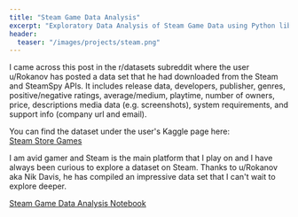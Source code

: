 ```yaml
---
title: "Steam Game Data Analysis"
excerpt: "Exploratory Data Analysis of Steam Game Data using Python libraries"
header:
  teaser: "/images/projects/steam.png"
---
```

I came across this post in the r/datasets subreddit where the user u/Rokanov has posted a data set that he had downloaded from the Steam and SteamSpy APIs. It includes release data, developers, publisher, genres, positive/negative ratings, average/medium, playtime, number of owners, price, descriptions media data (e.g. screenshots), system requirements, and support info (company url and email).

You can find the dataset under the user's Kaggle page here:
<br>
[Steam Store Games](https://www.kaggle.com/nikdavis/steam-store-games)

I am avid gamer and Steam is the main platform that I play on and I have always been curious to explore a dataset on Steam. Thanks to u/Rokanov aka Nik Davis, he has compiled an impressive data set that I can't wait to explore deeper.

[Steam Game Data Analysis Notebook](https://github.com/jcancheta92/Steam-Game-Data-Analysis/blob/master/Steam_Game_Data_Analysis.ipynb)
